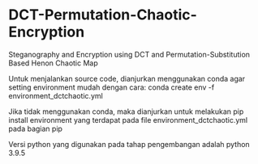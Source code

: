 # DCT-Permutation-Chaotic-Encryption
Steganography and Encryption using DCT and Permutation-Substitution Based Henon Chaotic Map

Untuk menjalankan source code, dianjurkan menggunakan conda agar setting environment mudah dengan cara:
conda create env -f environment_dctchaotic.yml

Jika tidak menggunakan conda, maka dianjurkan untuk melakukan pip install environment yang 
terdapat pada file environment_dctchaotic.yml pada bagian pip

Versi python yang digunakan pada tahap pengembangan adalah python 3.9.5
